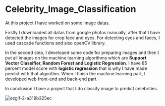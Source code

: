 # Celebrity_Image_Classification

At this project I have worked on some image datas. 

Firstly I downloaded all datas from google photos manually, after that I have detected the images for crop face and eyes.
For detecting eyes and faces, I used cascade functions and also openCV library.


In the second step, I developed some code for preparing images and then I put all images on the machine learning algorithms which are **Support Vector Classifier, Random Forest and Logistic Regression**.
I have 85 percent model score with **logistic regression** that is why I have made predict with that algorithm. When I finish the machine learning part, I developed web front-end and back-end part.


In conclusion I have a project that I do classify image to predict celebrities.

![ezgif-2-a319b325ec](https://user-images.githubusercontent.com/70862062/157560071-fc267c73-41b7-4565-a71f-062652bd1b40.gif)
